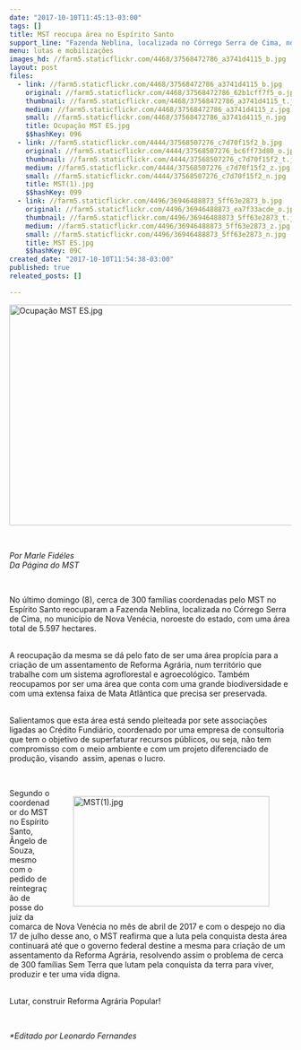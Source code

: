 ```yaml
---
date: "2017-10-10T11:45:13-03:00"
tags: []
title: MST reocupa área no Espírito Santo
support_line: "Fazenda Neblina, localizada no Córrego Serra de Cima, no município capixaba de Nova Venécia, foi ocupado por cerca de 300 famílias no último domingo (8)."
menu: lutas e mobilizações
images_hd: //farm5.staticflickr.com/4468/37568472786_a3741d4115_b.jpg
layout: post
files:
  - link: //farm5.staticflickr.com/4468/37568472786_a3741d4115_b.jpg
    original: //farm5.staticflickr.com/4468/37568472786_62b1cff7f5_o.jpg
    thumbnail: //farm5.staticflickr.com/4468/37568472786_a3741d4115_t.jpg
    medium: //farm5.staticflickr.com/4468/37568472786_a3741d4115_z.jpg
    small: //farm5.staticflickr.com/4468/37568472786_a3741d4115_n.jpg
    title: Ocupação MST ES.jpg
    $$hashKey: 096
  - link: //farm5.staticflickr.com/4444/37568507276_c7d70f15f2_b.jpg
    original: //farm5.staticflickr.com/4444/37568507276_bc6ff73d80_o.jpg
    thumbnail: //farm5.staticflickr.com/4444/37568507276_c7d70f15f2_t.jpg
    medium: //farm5.staticflickr.com/4444/37568507276_c7d70f15f2_z.jpg
    small: //farm5.staticflickr.com/4444/37568507276_c7d70f15f2_n.jpg
    title: MST(1).jpg
    $$hashKey: 099
  - link: //farm5.staticflickr.com/4496/36946488873_5ff63e2873_b.jpg
    original: //farm5.staticflickr.com/4496/36946488873_ea7f33acde_o.jpg
    thumbnail: //farm5.staticflickr.com/4496/36946488873_5ff63e2873_t.jpg
    medium: //farm5.staticflickr.com/4496/36946488873_5ff63e2873_z.jpg
    small: //farm5.staticflickr.com/4496/36946488873_5ff63e2873_n.jpg
    title: MST ES.jpg
    $$hashKey: 09C
created_date: "2017-10-10T11:54:38-03:00"
published: true
releated_posts: []

---
```

<p><img alt="Ocupação MST ES.jpg" height="394" src="//farm5.staticflickr.com/4468/37568472786_a3741d4115_b.jpg" width="700" /></p>

<p>&nbsp;</p>

<p><em>Por Marle Fid&eacute;les<br />
Da P&aacute;gina do MST</em></p>

<p>&nbsp;</p>

<p>No &uacute;ltimo domingo (8), cerca de 300 fam&iacute;lias coordenadas pelo MST no Esp&iacute;rito Santo reocuparam a Fazenda Neblina, localizada no C&oacute;rrego Serra de Cima, no munic&iacute;pio de Nova Ven&eacute;cia, noroeste do estado, com uma &aacute;rea total de 5.597 hectares.</p>

<p><br />
A reocupa&ccedil;&atilde;o da mesma se d&aacute; pelo fato de ser uma &aacute;rea prop&iacute;cia para a cria&ccedil;&atilde;o de um assentamento de Reforma Agr&aacute;ria, num territ&oacute;rio que trabalhe com um sistema agroflorestal e agroecol&oacute;gico. Tamb&eacute;m reocupamos por ser uma &aacute;rea que conta com uma grande biodiversidade e com uma extensa faixa de Mata Atl&acirc;ntica que precisa ser preservada.</p>

<p><br />
Salientamos que esta &aacute;rea est&aacute; sendo pleiteada por sete associa&ccedil;&otilde;es ligadas ao Cr&eacute;dito Fundi&aacute;rio, coordenado por uma empresa de consultoria que tem o objetivo de superfaturar recursos p&uacute;blicos, ou seja, n&atilde;o tem compromisso com o meio ambiente e com um projeto diferenciado de produ&ccedil;&atilde;o, visando&nbsp; assim, apenas o lucro.</p>

<p>&nbsp;</p>

<figure class="image" style="float:right"><img alt="MST(1).jpg" height="197" src="//farm5.staticflickr.com/4444/37568507276_c7d70f15f2_b.jpg" width="350" />
<figcaption></figcaption>
</figure>

<p>Segundo o coordenador do MST no Esp&iacute;rito Santo, &Acirc;ngelo de Souza, mesmo com o pedido de reintegra&ccedil;&atilde;o de posse do juiz da comarca de Nova Ven&eacute;cia no m&ecirc;s de abril de 2017 e com o despejo no dia 17 de julho desse ano, o MST reafirma que a luta pela conquista desta &aacute;rea continuar&aacute; at&eacute; que o governo federal destine a mesma para cria&ccedil;&atilde;o de um assentamento da Reforma Agr&aacute;ria, resolvendo assim o problema de cerca de 300 fam&iacute;lias Sem Terra que lutam pela conquista da terra para viver, produzir e ter uma vida digna.</p>

<p><br />
Lutar, construir Reforma Agr&aacute;ria Popular!</p>

<p>&nbsp;</p>

<p><em>*Editado por Leonardo Fernandes</em></p>
